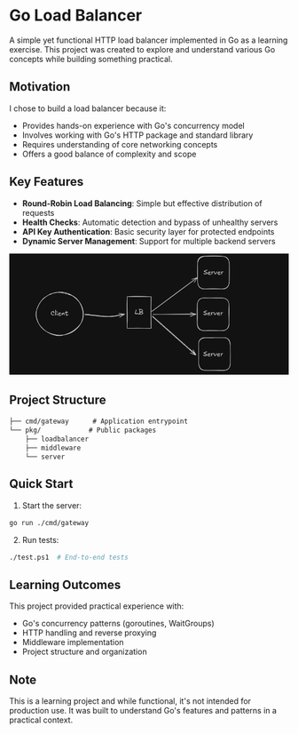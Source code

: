 # Go Load Balancer

A simple yet functional HTTP load balancer implemented in Go as a learning exercise. This project was created to explore and understand various Go concepts while building something practical.

## Motivation

I chose to build a load balancer because it:
- Provides hands-on experience with Go's concurrency model
- Involves working with Go's HTTP package and standard library
- Requires understanding of core networking concepts
- Offers a good balance of complexity and scope

## Key Features

- **Round-Robin Load Balancing**: Simple but effective distribution of requests
- **Health Checks**: Automatic detection and bypass of unhealthy servers
- **API Key Authentication**: Basic security layer for protected endpoints
- **Dynamic Server Management**: Support for multiple backend servers

![alt text](images/image.png)

## Project Structure

```
├── cmd/gateway      # Application entrypoint
└── pkg/            # Public packages
    ├── loadbalancer
    ├── middleware  
    └── server     
```

## Quick Start

1. Start the server:
```bash
go run ./cmd/gateway
```

2. Run tests:
```bash
./test.ps1  # End-to-end tests
```

## Learning Outcomes

This project provided practical experience with:
- Go's concurrency patterns (goroutines, WaitGroups)
- HTTP handling and reverse proxying
- Middleware implementation
- Project structure and organization

## Note

This is a learning project and while functional, it's not intended for production use. It was built to understand Go's features and patterns in a practical context.